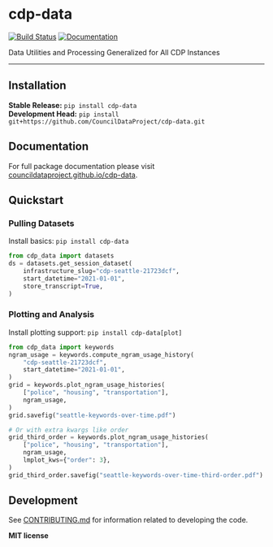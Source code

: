 # cdp-data

[![Build Status](https://github.com/CouncilDataProject/cdp-data/workflows/Build/badge.svg)](https://github.com/CouncilDataProject/cdp-data/actions)
[![Documentation](https://github.com/CouncilDataProject/cdp-data/workflows/Documentation/badge.svg)](https://CouncilDataProject.github.io/cdp-data)

Data Utilities and Processing Generalized for All CDP Instances

---

## Installation

**Stable Release:** `pip install cdp-data`<br>
**Development Head:** `pip install git+https://github.com/CouncilDataProject/cdp-data.git`

## Documentation

For full package documentation please visit [councildataproject.github.io/cdp-data](https://councildataproject.github.io/cdp-data).

## Quickstart

### Pulling Datasets

Install basics: `pip install cdp-data`

```python
from cdp_data import datasets
ds = datasets.get_session_dataset(
    infrastructure_slug="cdp-seattle-21723dcf",
    start_datetime="2021-01-01",
    store_transcript=True,
)
```

### Plotting and Analysis

Install plotting support: `pip install cdp-data[plot]`

```python
from cdp_data import keywords
ngram_usage = keywords.compute_ngram_usage_history(
    "cdp-seattle-21723dcf",
    start_datetime="2021-01-01",
)
grid = keywords.plot_ngram_usage_histories(
    ["police", "housing", "transportation"],
    ngram_usage,
)
grid.savefig("seattle-keywords-over-time.pdf")

# Or with extra kwargs like order
grid_third_order = keywords.plot_ngram_usage_histories(
    ["police", "housing", "transportation"],
    ngram_usage,
    lmplot_kws={"order": 3},
)
grid_third_order.savefig("seattle-keywords-over-time-third-order.pdf")
```

## Development

See [CONTRIBUTING.md](CONTRIBUTING.md) for information related to developing the code.

**MIT license**
